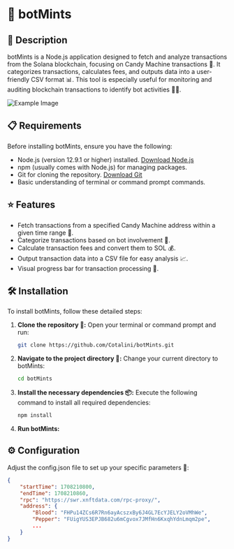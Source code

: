 # 🤖 botMints

## 📝 Description

botMints is a Node.js application designed to fetch and analyze transactions from the Solana blockchain, focusing on Candy Machine transactions 🍬. It categorizes transactions, calculates fees, and outputs data into a user-friendly CSV format 📊. This tool is especially useful for monitoring and auditing blockchain transactions to identify bot activities 🕵️‍♂️.

![Example Image](https://cdn.discordapp.com/attachments/969036656885792778/1208691453593915412/image.png?ex=65e434a2&is=65d1bfa2&hm=20a7d517ff72c56251f8c0ee27ebd925c69a83f17276367937f23499304eba46&)


## 📋 Requirements

Before installing botMints, ensure you have the following:
- Node.js (version 12.9.1 or higher) installed. [Download Node.js](https://nodejs.org/)
- npm (usually comes with Node.js) for managing packages.
- Git for cloning the repository. [Download Git](https://git-scm.com/downloads)
- Basic understanding of terminal or command prompt commands.

## ⭐ Features

- Fetch transactions from a specified Candy Machine address within a given time range 📅.
- Categorize transactions based on bot involvement 🤔.
- Calculate transaction fees and convert them to SOL 💰.
- Output transaction data into a CSV file for easy analysis 📈.
- Visual progress bar for transaction processing 🚀.

## 🛠 Installation

To install botMints, follow these detailed steps:

1. **Clone the repository 📁:**
   Open your terminal or command prompt and run:
   ```bash
   git clone https://github.com/Cotalini/botMints.git
2. **Navigate to the project directory 🚀:**
    Change your current directory to botMints:
    ```bash
    cd botMints
3. **Install the necessary dependencies 📦:**
    Execute the following command to install all required dependencies:
    ```bash
    npm install
4. **Run botMints:**


## ⚙️ Configuration
Adjust the config.json file to set up your specific parameters 🔧:
```json
{
    "startTime": 1708210800,
    "endTime": 1708210860,
    "rpc": "https://swr.xnftdata.com/rpc-proxy/",
    "address": {
        "Blood": "FHPu14ZCs6R7Rn6ayAcszxBy6J4GL7EcYJELY2oVMhWe",
        "Pepper": "FUigYUS3EPJB682u6mCgvox7JMfHn6KxqhYdnLmqm2pe",
        ...
    }
}
```
